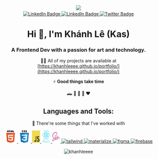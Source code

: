 <div id="header" align="center">
  <img src="https://i.pinimg.com/originals/7e/b2/18/7eb21853fe08468a4e727834620b3183.gif" width="200"/>
  <div id="badges">
    <a href="https://www.linkedin.com/in/khanh-leee">
      <img src="https://img.shields.io/badge/LinkedIn-blue?style=for-the-badge&logo=linkedin&logoColor=white" alt="LinkedIn Badge"/>
    </a>
    <a href="https://www.instagram.com/__kaslee__/">
      <img src="https://img.shields.io/badge/Instagram-rgb(234,0,135)?style=for-the-badge&logo=instagram&logoColor=white" alt="LinkedIn Badge"/>
    </a>
    <a href="https://www.facebook.com/khanhlee.kas/">
      <img src="https://img.shields.io/badge/Facebook-rgb(15,147,243)?style=for-the-badge&logo=facebook&logoColor=white" alt="Twitter Badge"/>
    </a>
</div>

<h1 align="center">Hi 👋, I'm Khánh Lê (Kas)</h1>
<h3 align="center">A Frontend Dev with a passion for art and technology.</h3>

👨‍💻 All of my projects are available at [https://khanhleeee.github.io/portfolio/](https://khanhleeee.github.io/portfolio/)

⚡ **Good things take time**


<div align="center"> 
  🛻 💛 💚 🧡 ❤️
</div>

<div id="content" align="center">
  <h2 align="center">Languages and Tools:</h2>
  <p>💫 There're some things that I've worked with</p>
  <p align="center"> 
    <a href="https://www.w3.org/html/" target="_blank" rel="noreferrer"> 
      <img src="https://raw.githubusercontent.com/devicons/devicon/master/icons/html5/html5-original-wordmark.svg" alt="html5" width="40" height="40"/> 
    </a> 
    <a href="https://www.w3schools.com/css/" target="_blank" rel="noreferrer"> 
      <img src="https://raw.githubusercontent.com/devicons/devicon/master/icons/css3/css3-original-wordmark.svg" alt="css3" width="40" height="40"/> 
    </a> 
    <a href="https://developer.mozilla.org/en-US/docs/Web/JavaScript" target="_blank" rel="noreferrer">
      <img width="26" src="https://raw.githubusercontent.com/devicons/devicon/master/icons/javascript/javascript-original.svg" alt="javascript" width="40" height="40"/> 
    </a> 
    <a href="https://reactjs.org/" target="_blank" rel="noreferrer"> 
      <img width="30" src="https://raw.githubusercontent.com/devicons/devicon/master/icons/react/react-original-wordmark.svg" alt="react" width="40" height="40"/> 
    </a>
    <a href="https://sass-lang.com" target="_blank" rel="noreferrer"> 
      <img width="26" src="https://raw.githubusercontent.com/devicons/devicon/master/icons/sass/sass-original.svg" alt="sass" width="40" height="40"/> 
    </a> 
    <a href="https://tailwindcss.com/" target="_blank" rel="noreferrer"> 
      <img width="26" src="https://www.vectorlogo.zone/logos/tailwindcss/tailwindcss-icon.svg" alt="tailwind" width="40" height="40"/> 
    </a> 
    <a href="https://materializecss.com/" target="_blank" rel="noreferrer"> 
      <img width="24" src="https://raw.githubusercontent.com/prplx/svg-logos/5585531d45d294869c4eaab4d7cf2e9c167710a9/svg/materialize.svg" alt="materialize" width="40" height="40"/> 
    </a> 
    <a href="https://www.figma.com/" target="_blank" rel="noreferrer"> 
      <img width="20" src="https://www.vectorlogo.zone/logos/figma/figma-icon.svg" alt="figma" width="40" height="40"/> 
    </a> 
    <a href="https://firebase.google.com/" target="_blank" rel="noreferrer"> 
      <img width="20" src="https://www.vectorlogo.zone/logos/firebase/firebase-icon.svg" alt="firebase" width="40" height="40"/> 
    </a> 
<!--     <a href="https://www.mongodb.com/" target="_blank" rel="noreferrer">
      <img src="https://raw.githubusercontent.com/devicons/devicon/master/icons/mongodb/mongodb-original-wordmark.svg" alt="mongodb" width="40" height="40"/> 
    </a> 
    <a href="https://www.microsoft.com/en-us/sql-server" target="_blank" rel="noreferrer"> 
      <img src="https://www.svgrepo.com/show/303229/microsoft-sql-server-logo.svg" alt="mssql" width="40" height="40"/>
    </a> -->
  </p>

  <p>
    <img align="center" src="https://github-readme-stats.vercel.app/api/top-langs?username=khanhleeee&show_icons=true&locale=en&layout=compact&theme=tokyonight" alt="khanhleeee" />
  </p>
</div>

